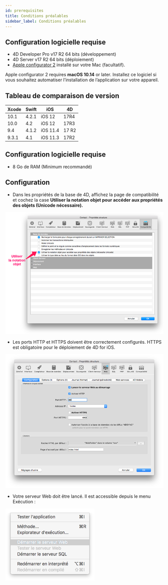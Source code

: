 ```yaml
---
id: prerequisites
title: Conditions préalables
sidebar_label: Conditions préalables
---
```

## Configuration logicielle requise

* 4D Developer Pro v17 R2 64 bits (développement)
* 4D Server v17 R2 64 bits (déploiement) 
* [Apple configurator 2](https://itunes.apple.com/us/app/apple-configurator-2/id1037126344) installé sur votre Mac (facultatif). 

Apple configurator 2 requires **macOS 10.14** or later. Installez ce logiciel si vous souhaitez automatiser l’installation de l’application sur votre appareil.

## Tableau de comparaison de version

| Xcode | Swift | iOS      | 4D    |
| ----- | ----- | -------- | ----- |
| 10.1  | 4.2.1 | iOS 12   | 17R4  |
| 10.0  | 4.2   | iOS 12   | 17R3  |
| 9.4   | 4.1.2 | iOS 11.4 | 17 R2 |
| 9.3.1 | 4.1   | iOS 11.3 | 17R2  |

## Configuration logicielle requise

* 8 Go de RAM (Minimum recommandé)

## Configuration

* Dans les propriétés de la base de 4D, affichez la page de compatibilité et cochez la case **Utiliser la notation objet pour accéder aux propriétés des objets (Unicode nécessaire).**

![Utiliser la notation objet](assets/prerequisites/Use-object-notation.png)

* Les ports HTTP et HTTPS doivent être correctement configurés. HTTPS est obligatoire pour le déploiement de 4D for iOS.

![Configuration Web](assets/prerequisites/Web-Configuration.png)

* Votre serveur Web doit être lancé. Il est accessible depuis le menu Exécution :

![Lancer le serveur Web](assets/prerequisites/Start-web-server.png)
